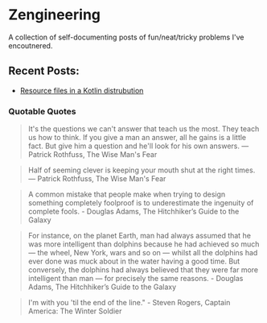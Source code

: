 # Zengineering

A collection of self-documenting posts of fun/neat/tricky problems I've encoutnered.


## Recent Posts:
- [Resource files in a Kotlin distrubution](_posts/2018-05-01-resource-files-in-kotlin-distribution.md)



### Quotable Quotes
> It's the questions we can't answer that teach us the most. They teach us how to think. If you give a man an answer, all he gains is a little fact. But give him a question and he'll look for his own answers. ― Patrick Rothfuss, The Wise Man's Fear 

> Half of seeming clever is keeping your mouth shut at the right times. ― Patrick Rothfuss, The Wise Man's Fear 

> A common mistake that people make when trying to design something completely foolproof is to underestimate the ingenuity of complete fools. - Douglas Adams, The Hitchhiker’s Guide to the Galaxy

> For instance, on the planet Earth, man had always assumed that he was more intelligent than dolphins because he had achieved so much — the wheel, New York, wars and so on — whilst all the dolphins had ever done was muck about in the water having a good time. But conversely, the dolphins had always believed that they were far more intelligent than man — for precisely the same reasons. - Douglas Adams, The Hitchhiker’s Guide to the Galaxy

> I'm with you 'til the end of the line." - Steven Rogers, Captain America: The Winter Soldier
